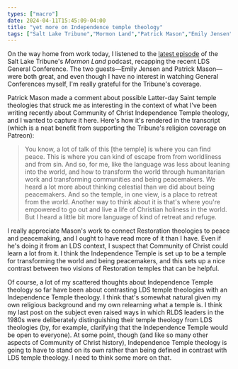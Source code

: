 ```yaml
---
types: ["macro"]
date: 2024-04-11T15:45:09-04:00
title: "yet more on Independence temple theology"
tags: ["Salt Lake Tribune","Mormon Land","Patrick Mason","Emily Jensen","Independence temple","Community of Christ"]
---
```

On the way home from work today, I listened to the [latest episode](https://www.sltrib.com/religion/2024/04/10/mormon-land-covenants-temples/) of the Salt Lake Tribune's *Mormon Land* podcast, recapping the recent LDS General Conference. The two guests—Emily Jensen and Patrick Mason—were both great, and even though I have no interest in watching General Conferences myself, I'm really grateful for the Tribune's coverage. 

Patrick Mason made a comment about possible Latter-day Saint temple theologies that struck me as interesting in the context of what I've been writing recently about Community of Christ Independence Temple theology, and I wanted to capture it here. Here's how it's rendered in the transcript (which is a neat benefit from supporting the Tribune's religion coverage on Patreon): 

> You know, a lot of talk of this [the temple] is where you can find peace. This is where you can kind of escape from from worldliness and from sin. And so, for me, like the language was less about leaning into the world, and how to transform the world through humanitarian work and transforming communities and being peacemakers. We heard a lot more about thinking celestial than we did about being peacemakers. And so the temple, in one view, is a place to retreat from the world. Another way to think about it is that's where you're empowered to go out and live a life of Christian holiness in the world. But I heard a little bit more language of kind of retreat and refuge.

I really appreciate Mason's work to connect Restoration theologies to peace and peacemaking, and I ought to have read more of it than I have. Even if he's doing it from an LDS context, I suspect that Community of Christ could learn a lot from it. I think the Independence Temple is set up to be a temple for transforming the world and being peacemakers, and this sets up a nice contrast between two visions of Restoration temples that can be helpful.

Of course, a lot of my scattered thoughts about Independence Temple theology so far have been about contrasting LDS temple theologies with an Independence Temple theology. I think that's somewhat natural given my own religious background and my own relearning what a temple is. I think my last post on the subject even raised ways in which RLDS leaders in the 1980s were deliberately distinguishing their temple theology from LDS theologies (by, for example, clarifying that the Independence Temple would be open to everyone). At some point, though (and like so many other aspects of Community of Christ history), Independence Temple theology is going to have to stand on its own rather than being defined in contrast with LDS temple theology. I need to think some more on that.
